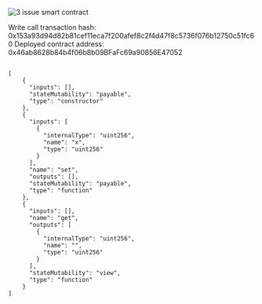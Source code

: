 ![3 issue smart contract](https://user-images.githubusercontent.com/72922097/128823334-f0612075-812e-44e8-b5e9-056b7f0ac34e.PNG)


Write call transaction hash: 0x153a93d94d82b81cef11eca7f200afef8c2f4d47f8c5736f076b12750c51fc60
Deployed contract address: 0x46ab8628b84b4f06b8b09BFaFc69a90856E47052

```

[
	{
	  "inputs": [],
	  "stateMutability": "payable",
	  "type": "constructor"
	},
	{
	  "inputs": [
		{
		  "internalType": "uint256",
		  "name": "x",
		  "type": "uint256"
		}
	  ],
	  "name": "set",
	  "outputs": [],
	  "stateMutability": "payable",
	  "type": "function"
	},
	{
	  "inputs": [],
	  "name": "get",
	  "outputs": [
		{
		  "internalType": "uint256",
		  "name": "",
		  "type": "uint256"
		}
	  ],
	  "stateMutability": "view",
	  "type": "function"
	}
]

```

